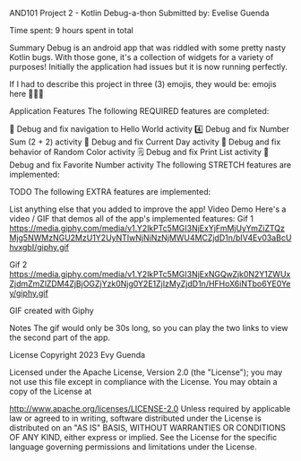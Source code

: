 AND101 Project 2 - Kotlin Debug-a-thon
Submitted by: Evelise Guenda

Time spent: 9 hours spent in total

Summary
Debug is an android app that was riddled with some pretty nasty Kotlin bugs. With those gone, it's a collection of widgets for a variety of purposes! Initially the application had issues but it is now running perfectly.

If I had to describe this project in three (3) emojis, they would be: emojis here 💙😲🤩

Application Features
The following REQUIRED features are completed:

 👋 Debug and fix navigation to Hello World activity
 4️⃣ Debug and fix Number Sum (2 + 2) activity
 📅 Debug and fix Current Day activity
 🌈 Debug and fix behavior of Random Color activity
 🗒️ Debug and fix Print List activity
 💯 Debug and fix Favorite Number activity
The following STRETCH features are implemented:

 TODO
The following EXTRA features are implemented:

 List anything else that you added to improve the app!
Video Demo
Here's a video / GIF that demos all of the app's implemented features: Gif 1 https://media.giphy.com/media/v1.Y2lkPTc5MGI3NjExYjFmMjUyYmZiZTQzMjg5NWMzNGU2MzU1Y2UyNTIwNjNiNzNjMWU4MCZjdD1n/bIV4Ev03aBcUhvxgbI/giphy.gif

Gif 2 https://media.giphy.com/media/v1.Y2lkPTc5MGI3NjExNGQwZjk0N2Y1ZWUxZjdmZmZlZDM4ZjBjOGZjYzk0Njg0Y2E1ZjIzMyZjdD1n/HFHoX6iNTbo6YE0Yey/giphy.gif

GIF created with Giphy

Notes
The gif would only be 30s long, so you can play the two links to view the second part of the app.

License
Copyright 2023 Evy Guenda

Licensed under the Apache License, Version 2.0 (the "License"); you may not use this file except in compliance with the License. You may obtain a copy of the License at

http://www.apache.org/licenses/LICENSE-2.0
Unless required by applicable law or agreed to in writing, software distributed under the License is distributed on an "AS IS" BASIS, WITHOUT WARRANTIES OR CONDITIONS OF ANY KIND, either express or implied. See the License for the specific language governing permissions and limitations under the License.
